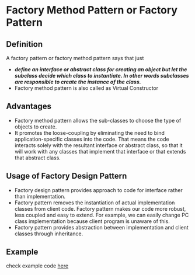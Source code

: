 # Factory Method Pattern or Factory Pattern

## Definition

A factory pattern or factory method pattern says that just

* ***define an interface or abstract class for creating an object but let the subclass decide which class to instantiate. In other words subclasses are responsible to create the instance of the class.***
* Factory method pattern is also called as Virtual Constructor


## Advantages

* Factory method pattern allows the sub-classes to choose the type of objects to create.
* It promotes the loose-coupling by eliminating the need to bind application-specific classes into the code. That means the code interacts solely with the resultant interface or abstract class, so that it will work with any classes that implement that interface or that extends that abstract class.

## Usage of Factory Design Pattern

* Factory design pattern provides approach to code for interface rather than implementation.
* Factory pattern removes the instantiation of actual implementation classes from client code. Factory pattern makes our code more robust, less coupled and easy to extend. For example, we can easily change PC class implementation because client program is unaware of this.
* Factory pattern provides abstraction between implementation and client classes through inheritance.


## Example

check example code [here](https://github.com/foodminer/design-patterns/tree/master/src/com/morsu/designpatterns/creational/factorymethod)